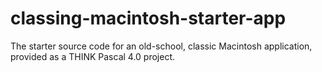 # classing-macintosh-starter-app
The starter source code for an old-school, classic Macintosh application, provided as a THINK Pascal 4.0 project.
